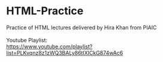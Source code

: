 # HTML-Practice
Practice of HTML lectures delivered by Hira Khan from PIAIC <br><br>
Youtube Playlist: <br>
https://www.youtube.com/playlist?list=PLKvqnz8z1zWQ3BALy86tIXICkG874wAc6
